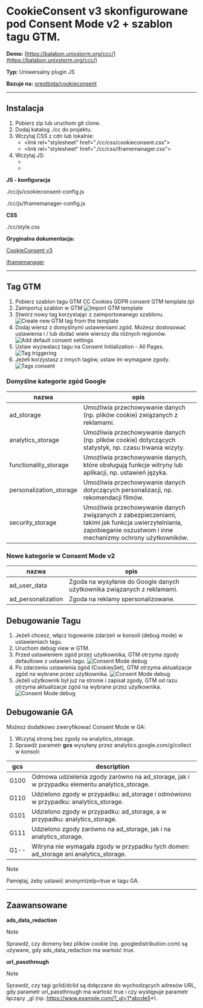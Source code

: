 # CookieConsent v3 skonfigurowane pod Consent Mode v2 + szablon tagu GTM.

**Demo:** [https://balabon.unixstorm.org/ccc/](https://balabon.unixstorm.org/ccc/)

**Typ:** Uniwersalny plugin JS

**Bazuje na:** [orestbida/cookieconsent](https://github.com/orestbida/cookieconsent)

***

## Instalacja
1. Pobierz zip lub uruchom git clone.
2. Dodaj katalog ./cc do projektu.
3. Wczytaj CSS z cdn lub lokalnie:
   - \<link rel="stylesheet" href="./cc/css/cookieconsent.css">
   - \<link rel="stylesheet" href="./cc/css/iframemanager.css">
4. Wczytaj JS:
   - <script type="module" src="./cc/js/iframemanager.js" defer></script>
   - <script type="module" src="./cc/js/cookieconsent-config.js" defer></script>


**JS - konfiguracja**

./cc/js/cookieconsent-config.js

./cc/js/iframemanager-config.js

**CSS**

./cc/style.css

**Oryginalna dokumentacja:** 

[CookieConsent v3](https://cookieconsent.orestbida.com/)

[iframemanager](https://github.com/orestbida/iframemanager)

***

## Tag GTM
1. Pobierz szablon tagu GTM CC Cookies GDPR consent GTM template.tpl
2. Zaimportuj szablon w GTM
![Import GTM template](./docs_images/gtm_setup_01.jpg)
3. Stwórz nowy tag korzystając z zaimportowanego szablonu.
![Create new GTM tag from the template](./docs_images/gtm_setup_02.jpg)
4. Dodaj wiersz z domyślnymi ustawieniami zgód. Możesz dostosować ustawienia i / lub dodać wiele wierszy dla różnych regionów.
![Add default consent settings](./docs_images/gtm_setup_03.jpg)
5. Ustaw wyzwalacz tagu na Consent Initialization - All Pages.
![Tag triggering](./docs_images/gtm_setup_06.jpg)
6. Jeżeli korzystasz z innych tagów, ustaw im wymagane zgody.
![Tags consent](./docs_images/gtm_setup_07.jpg)

### Domyślne kategorie zgód Google

 | nazwa | opis |
 | --- | --- |
 | ad_storage | Umożliwia przechowywanie danych (np. plików cookie) związanych z reklamami. |
 | analytics_storage  | Umożliwia przechowywanie danych (np. plików cookie) dotyczących statystyk, np. czasu trwania wizyty. |
 | functionality_storage | Umożliwia przechowywanie danych, które obsługują funkcje witryny lub aplikacji, np. ustawień języka. |
 | personalization_storage | Umożliwia przechowywanie danych dotyczących personalizacji, np. rekomendacji filmów. |
 | security_storage | Umożliwia przechowywanie danych związanych z zabezpieczeniami, takimi jak funkcja uwierzytelniania, zapobieganie oszustwom i inne mechanizmy ochrony użytkowników. |

### Nowe kategorie w Consent Mode v2

 | nazwa | opis |
 | --- | --- |
 | ad_user_data | Zgoda na wysyłanie do Google danych użytkownika związanych z reklamami. |
 | ad_personalization | Zgoda na reklamy spersonalizowane. |

## Debugowanie Tagu
1. Jeżeli chcesz, włącz logowanie zdarzeń w konsoli (debug mode) w ustawieniach tagu.
2. Uruchom debug view w GTM.
3. Przed ustawieniem zgód przez użytkownika, GTM otrzyma zgody defaultowe z ustawień tagu.
![Consent Mode debug](./docs_images/gtm_setup_08.jpg)
4. Po zdarzeniu ustawienia zgód (CookiesSet), GTM otrzyma aktualizacje zgód na wybrane przez użytkownika.
![Consent Mode debug](./docs_images/gtm_setup_09.jpg)
5. Jeżeli użytkownik był już na stronie i zapisał zgody, GTM od razu otrzyma aktualizacje zgód na wybrane przez użytkownika.
![Consent Mode debug](./docs_images/gtm_setup_10.jpg)

## Debugowanie GA
Możesz dodatkowo zweryfikować Consent Mode w GA:

1. Wczytaj stronę bez zgody na analytics_storage.
2. Sprawdź parametr **gcs** wysyłany przez analytics.google.com/g/collect w konsoli:

 | gcs | description |
 | --- | --- |
 | G100 | Odmowa udzielenia zgody zarówno na ad_storage, jak i w przypadku elementu analytics_storage. |
 | G110 | Udzielono zgody w przypadku: ad_storage i odmówiono w przypadku: analytics_storage. |
 | G101 | Udzielono zgody w przypadku: ad_storage, a w przypadku: analytics_storage. |
 | G111 | Udzielono zgody zarówno na ad_storage, jak i na analytics_storage. |
 | G1-- | Witryna nie wymagała zgody w przypadku tych domen: ad_storage ani analytics_storage. |

 > [!NOTE]
> Pamiętaj, żeby ustawić anonymizeIp=true w tagu GA.

***

## Zaawansowane

**ads_data_redaction**

> [!NOTE]
> Sprawdź, czy domeny bez plików cookie (np. googledistribution.com) są używane, gdy ads_data_redaction ma wartość true.

**url_passthrough**
> [!NOTE]
> Sprawdź, czy tagi gclid/dclid są dołączane do wychodzących adresów URL, gdy parametr url_passthrough ma wartość true i czy występuje parametr łączący _gl (np. https://www.example.com/?_gl=1*abcde5*).